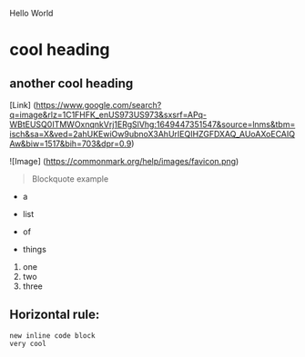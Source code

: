 Hello World

# cool heading
## another cool heading
[Link] (https://www.google.com/search?q=image&rlz=1C1FHFK_enUS973US973&sxsrf=APq-WBtEUSQ0ITMWOxnqnkVrj1ERgSlVhg:1649447351547&source=lnms&tbm=isch&sa=X&ved=2ahUKEwiOw9ubnoX3AhUrIEQIHZGFDXAQ_AUoAXoECAIQAw&biw=1517&bih=703&dpr=0.9)

![Image] (https://commonmark.org/help/images/favicon.png)

> Blockquote example


- a 
- list
- of

- things 



1. one
2. two 
3. three


Horizontal rule:
---


```
new inline code block
very cool
```
